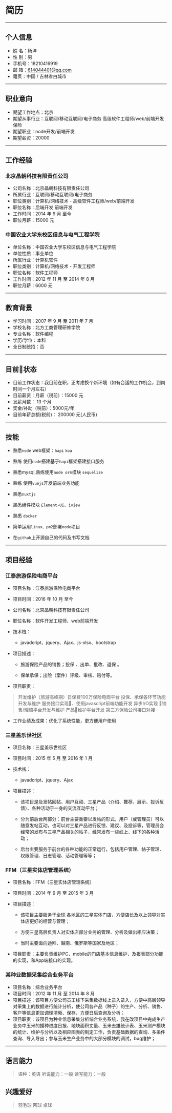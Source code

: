 # 简历

---

## 个人信息

* 姓  名：杨坤
* 性  别：男
* 手机号：18210416919
* 邮  箱：614044401@qq.com
* 籍贯：中国 / 吉林省白城市

---

## 职业意向

* 期望工作地点：北京
* 期望从事行业：互联网/移动互联网/电子商务 高级软件工程师/web/前端开发 保险
* 期望职业：node开发/前端开发
* 期望薪资：20000

---

## 工作经验

### 北京晶朝科技有限责任公司

* 公司名称：北京晶朝科技有限责任公司
* 所属行业：互联网/移动互联网/电子商务
* 职位类别：计算机/网络技术 - 高级软件工程师/web/前端开发
* 职位名称：后端开发  前端开发
* 工作时间：2014 年 9 月 至今
* 职位月薪：15000 元

### 中国农业大学东校区信息与电气工程学院

* 单位名称：中国农业大学东校区信息与电气工程学院
* 单位性质：事业单位
* 所属行业：计算机软件
* 职位类别：计算机/网络技术 - 开发工程师
* 职位名称：软件工程师
* 工作时间：2012 年 11 月  至     2014 年 8 月
* 职位月薪：6000 元

---

## 教育背景

* 学习时间：2007 年 9 月  至     2011 年 7 月
* 学校名称：北方工商管理研修学院
* 专业名称：软件编程
* 学历/学位：本科
* 全日制统招：否

---

## 目前状态

* 目前工作状态：我目前在职，正考虑换个新环境（如有合适的工作机会，到岗时间一个月左右）
* 目前薪资：月薪（税前）：15000 元
* 发薪月数：  13 个月
* 奖金/补助（税前）：5000元/年  
* 目前年薪总额(税前)：  200000  元(人民币)

---

## 技能

* 熟悉`node` web框架：`hapi` `koa`

* 熟练 使用`node`搭建基于`hapi`框架搭建接口服务

* 熟悉mysql,熟练使用`node orm`模块 `sequelize`

* 熟练 使用`vuejs`开发前端业务功能

* 熟悉`nuxtjs`

* 熟悉组件模块 `Element-UI`、`iview`

* 熟悉 `docker`

* 简单运用`linux、pm2`部署`node`项目

* 在`github`上开源自己的代码及书写文档

---

## 项目经验

### 江泰旅游保险电商平台

* 项目名称：江泰旅游保险电商平台
* 项目时间：2016 年 10 月   至今
* 公司名称：北京晶朝科技有限责任公司
* 职位名称：软件开发工程师、web前端开发
* 技术栈：

  * javadcript、jquery、Ajax、js-xlsx、bootstrap

* 项目描述：
  
  * 旅游保险产品的销售；投保 、出单、批改、退保 。

  * 保单承保；出险（案件）评级、审核、赔付等。

* 项目职责：

> 开发维护（旅游高峰期）日保费100万保险电商平台
> 投保、承保各环节功能开发与维护
> 服务接口实现、使用javascript前端功能开发 异步I/O实现
> 销售/理赔平台开发与维护
> 产品维护平台开发
> 第三方保险公司接口对接

* 工作业绩及成果：优化了系统性能，更方便用户使用

### 三星盖乐世社区

* 项目名称：三星盖乐世社区
* 项目时间：2015 年 5 月  至     2016 年 1 月
* 技术栈：

  * javadcript、jquery、Ajax

* 项目描述：

  * 该项目是及发帖回帖、用户互动、三星产品（介绍、推荐、展示、投诉反馈）、各种活动于一身的交流互动平台；

  * 分为前后台两部分：前台主要重要以发帖的形式，用户（或管理员）可以随意发帖互动，也可以对三星产品进行反馈、建议、及投诉等，管理员会经常的发布与三星产品相关的帖子，经常发布一些线上、线下的各种活动；

  * 后台主要服务于前台的各种功能的正常运行，包括用户管理、帖子管理、权限管理、日志管理、活动管理等等；

### FFM（三星实体店管理系统）

* 项目名称：FFM（三星实体店管理系统）
* 项目时间：2014 年 9 月  至     2015 年 3 月
* 项目描述：

  * 该项目主要服务于全球 各地区的三星实体门店，方便店长及以上领导对实体店更好的经营与管理；

  * 方便三星高层负责人对实体店部分业务的管理、分析及做出相应决策；

  * 当时主要面向迪拜、越南、俄罗斯等国家及地区；

* 项目职责：主要负责维护PC、mobile的门店基本信息维护，及报表部分功能的实现，和App端接口的实现。

### 某种业数据采集综合业务平台

* 项目名称：综合业务平台
* 项目时间：2012 年 11 月  至     2014 年 8 月
* 项目描述：该项目方便公司员工线下采集数据线上录入录入，方便中高层领导对采集上的数据进行统计分析，使公司各产品（种子）的生产、分析、销售、客户等信息更加调理清晰、保存、方便日后查询及分析；
* 项目职责：该项目为种业信息采集分析综合业务系统，我在改项目中完成生产业务中玉米的播种进度日报、地块面积丈量、玉米去雄统计表、玉米测产模块的统计、维护与分析以及相应图表的制定工作，负责基础数据的查询、多条件查询、导入导出；参与玉米生产业务中的大部分模块的调试，bug维护；

---

## 语言能力

> 语种：英语
> 听说能力：一般
> 读写能力：一般

## 兴趣爱好

> 羽毛球
> 网球
> 桌球
